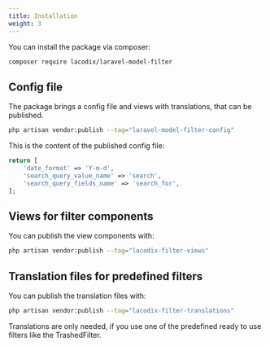 ```yaml
---
title: Installation
weight: 3
---
```


You can install the package via composer:

```bash
composer require lacodix/laravel-model-filter
```

## Config file

The package brings a config file and views with translations, that can be published.

```bash
php artisan vendor:publish --tag="laravel-model-filter-config"
```

This is the content of the published config file:

```php
return [
    'date_format' => 'Y-m-d',
    'search_query_value_name' => 'search',
    'search_query_fields_name' => 'search_for',
];
```

## Views for filter components

You can publish the view components with:

```bash
php artisan vendor:publish --tag="lacodix-filter-views"
```

## Translation files for predefined filters

You can publish the translation files with:

```bash
php artisan vendor:publish --tag="lacodix-filter-translations"
```

Translations are only needed, if you use one of the predefined ready to use filters like the
TrashedFilter.

